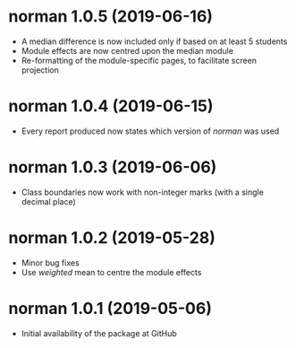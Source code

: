 # norman 1.0.5 (2019-06-16)

* A median difference is now included only if based on at least 5 students
* Module effects are now centred upon the median module
* Re-formatting of the module-specific pages, to facilitate screen projection

# norman 1.0.4 (2019-06-15)

* Every report produced now states which version of _norman_ was used

# norman 1.0.3 (2019-06-06)

* Class boundaries now work with non-integer marks (with a single decimal place)

# norman 1.0.2 (2019-05-28)

* Minor bug fixes
* Use _weighted_ mean to centre the module effects

# norman 1.0.1 (2019-05-06)

* Initial availability of the package at GitHub
